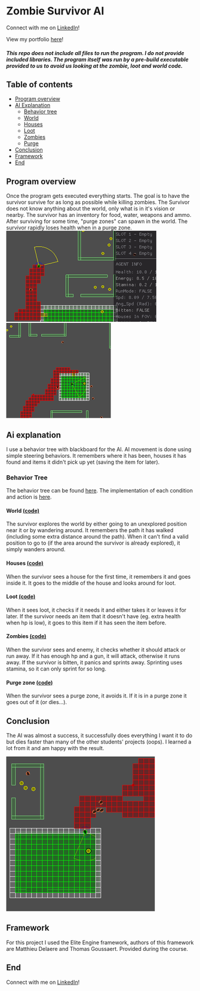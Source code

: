 # Zombie Survivor AI
Connect with me on [LinkedIn](https://www.linkedin.com/in/wouterservaes-dae/)! 

View my portfolio [here](https://wouterservaes.myportfolio.com/)!

##### This repo does not include all files to run the program. I do not provide included libraries. The program itself was run by a pre-build executable provided to us to avoid us looking at the zombie, loot and world code.

## Table of contents
- [Program overview](#overview)
- [AI Explanation](#explanation)
    - [Behavior tree](#bt)
    - [World](#world)
    - [Houses](#houses)
    - [Loot](#loot)
    - [Zombies](#zombies)
    - [Purge](#purge)
- [Conclusion](#conclusion)
- [Framework](#framework)
- [End](#end)
## Program overview <a name ="overview"></a>
Once the program gets executed everything starts. The goal is to have the survivor survive for as long as possible while killing zombies. The Survivor does not know anything about the world, only what is in it's vision or nearby. The survivor has an inventory for food, water, weapons and ammo. After surviving for some time, "purge zones" can spawn in the world. The survivor rapidly loses health when in a purge zone. ![Screenshot of application](https://github.com/WouterServaes/ZombieSurvivorAi/blob/main/Images/Zombie_Img03.png) ![Gif of application](https://github.com/WouterServaes/ZombieSurvivorAi/blob/main/Images/Zombie_Img02.gif) 
## Ai explanation <a name ="explanation"></a>
I use a behavior tree with blackboard for the AI. AI movement is done using simple steering behaviors. It remembers where it has been, houses it has found and items it didn't pick up yet (saving the item for later).
### Behavior Tree <a name ="bt"></a>
The behavior tree can be found [here](https://github.com/WouterServaes/ZombieSurvivorAi/blob/main/project/BehaviorTrees.cpp). The implementation of each condition and action is [here](https://github.com/WouterServaes/ZombieSurvivorAi/blob/main/project/Behaviors.h).

#### World <a name ="world"></a> [(code)](https://github.com/WouterServaes/ZombieSurvivorAi/blob/117cab0dd50c59b66bff94848abbdd42f5a35de9/project/BehaviorTrees.cpp#L105) 

The survivor explores the world by either going to an unexplored position near it or by wandering around. It remembers the path it has walked (including some extra distance around the path). When it can't find a valid position to go to (if the area around the survivor is already explored), it simply wanders around.

#### Houses <a name ="houses"></a> [(code)](https://github.com/WouterServaes/ZombieSurvivorAi/blob/117cab0dd50c59b66bff94848abbdd42f5a35de9/project/BehaviorTrees.cpp#L74)

When the survivor sees a house for the first time, it remembers it and goes inside it. It goes to the middle of the house and looks around for loot. 

#### Loot <a name ="loot"></a> [(code)](https://github.com/WouterServaes/ZombieSurvivorAi/blob/117cab0dd50c59b66bff94848abbdd42f5a35de9/project/BehaviorTrees.cpp#L47)

When it sees loot, it checks if it needs it and either takes it or leaves it for later. If the survivor needs an item that it doesn't have (eg. extra health when hp is low), it goes to this item if it has seen the item before.

#### Zombies <a name ="zombies"></a> [(code)](https://github.com/WouterServaes/ZombieSurvivorAi/blob/117cab0dd50c59b66bff94848abbdd42f5a35de9/project/BehaviorTrees.cpp#L22)

When the survivor sees and enemy, it checks whether it should attack or run away. If it has enough hp and a gun, it will attack, otherwise it runs away. If the survivor is bitten, it panics and sprints away. Sprinting uses stamina, so it can only sprint for so long.

#### Purge zone <a name ="purge"></a> [(code)](https://github.com/WouterServaes/ZombieSurvivorAi/blob/117cab0dd50c59b66bff94848abbdd42f5a35de9/project/BehaviorTrees.cpp#L42)
When the survivor sees a purge zone, it avoids it. If it is in a purge zone it goes out of it (or dies...).

## Conclusion <a name ="conclusion"></a>
The AI was almost a success, it successfully does everything I want it to do but dies faster than many of the other students' projects (oops). I learned a lot from it and am happy with the result.

![Gif of application](https://github.com/WouterServaes/ZombieSurvivorAi/blob/main/Images/Zombie_Img01.gif) 

## Framework <a name ="framework"></a>
For this project I used the Elite Engine framework, authors of this framework are Matthieu Delaere and Thomas Goussaert. Provided during the course.


## End <a name ="end"></a>
Connect with me on [LinkedIn](https://www.linkedin.com/in/wouterservaes-dae/)!  